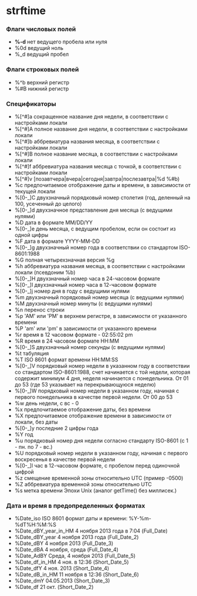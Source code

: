strftime
========

### Флаги числовых полей
* __%-d__           нет ведущего пробела или нуля
* %0d           ведущий ноль
* %_d           ведущий пробел

### Флаги строковых полей
* %^b           верхний регистр
* %#B           нижний регистр

### Спецификаторы
* %[^#]a        сокращенное название дня недели, в соответствии с настройками локали
* %[^#]A        полное название дня недели, в соответствии с настройками локали
* %[^#]b        аббревиатура названия месяца, в соответствии с настройками локали
* %[^#]B        полное название месяца, в соответствии с настройками локали
* %[^#]f        аббревиатура названия месяца с точкой, в соответствии с настройками локали
* %[^#]v        [позавтчера|вчера|сегодня|завтра|послезавтра|%d %#b)
* %c            предпочитаемое отображение даты и времени, в зависимости от текущей локали
* %[0-_]C       двухзначный порядковый номер столетия (год, деленный на 100, усеченный до целого)
* %[0-_]d       двухзначное представление дня месяца (с ведущими нулями)
* %D            дата в формате MM/DD/YY
* %[0-_]e       день месяца, с ведущим пробелом, если он состоит из одной цифры
* %F            дата в формате YYYY-MM-DD
* %[0-_]g       двухзначный номер года в соответствии со стандартом ISO-8601:1988
* %G            полная четырехзначная версия %g
* %h            аббревиатура названия месяца, в соответствии с настройками локали (псевдоним %b)
* %[0-_]H       двухзначный номер часа в 24-часовом формате
* %[0-_]I       двухзначный номер часа в 12-часовом формате
* %[0-_]j       номер дня в году с ведущими нулями
* %m            двухзначный порядковый номер месяца (с ведущими нулями)
* %M            двухзначный номер минуты (с ведущими нулями)
* %n            перенос строки
* %p            'AM' или 'PM' в верхнем регистре, в зависимости от указанного времени
* %P            'am' или 'pm' в зависимости от указанного времени
* %r            время в 12 часовом формате - 02:55:02 pm
* %R            время в 24 часовом формате HH:MM
* %[0-_]S       двухзначный номер секунды (с ведущими нулями)
* %t            табуляция
* %T            ISO 8601 формат времени HH:MM:SS
* %[0-_]V       порядковый номер недели в указанном году в соответствии со стандартом ISO-8601:1988,
                счет начинается с той недели, которая содержит минимум 4 дня, неделя начинается с понедельника.
                От 01 до 53 (где 53 указывает на перекрывающуюся неделю)
* %[0-_]W       порядковый номер недели в указанном году, начиная с первого понедельника в качестве первой недели.
                От 00 до 53
* %w            день недели, с вс - 0
* %x            предпочитаемое отображение даты, без времени
* %X            предпочитаемое отображение времени в зависимости от локали, без даты
* %[0-_]y       последние 2 цифры года
* %Y            год
* %u            порядковый номер дня недели согласно стандарту ISO-8601 (с 1 - пн. по 7 - вс.)
* %U            порядковый номер недели в указанном году, начиная с первого воскресенья в качестве первой недели
* %[0-_]l       час в 12-часовом формате, с пробелом перед одиночной цифрой
* %z            смещение временной зоны относительно UTC (пример -0500)
* %Z            аббревиатура временной зоны относительно UTC
* %s            метка времени Эпохи Unix (аналог getTime() без миллисек.)

### Дата и время в предопределенных форматах
* %Date_iso                ISO 8601 формат даты и времени: %Y-%m-%dT%H:%M:%S
* %Date_dBY_year_in_HM     4 ноября 2013 года в 7:04 (Full_Date)
* %Date_dBY_year           4 ноября 2013 года (Full_Date_2)
* %Date_dBY                4 ноября 2013 (Full_Date_3)
* %Date_dBA                4 ноября, среда (Full_Date_4)
* %Date_AdBY               Среда, 4 ноября 2013 (Full_Date_5)
* %Date_df_in_HM           4 ноя. в 12:36 (Short_Date_5)
* %Date_dfY                4 ноя. 2013 (Short_Date_4)
* %Date_dB_in_HM           11 ноября в 12:36 (Short_Date_6)
* %Date_dmY                04.05.2013 (Short_Date_3)
* %Date_df                 21 окт. (Short_Date_2)

